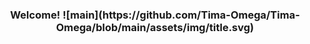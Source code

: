 <h3 align="center">
	Welcome!
	![main](https://github.com/Tima-Omega/Tima-Omega/blob/main/assets/img/title.svg)
</h3>

<!--
**Tima-Omega/Tima-Omega** is a ✨ _special_ ✨ repository because its `README.md` (this file) appears on your GitHub profile.

Here are some ideas to get you started:

- 🔭 I’m currently working on ...
- 🌱 I’m currently learning ...
- 👯 I’m looking to collaborate on ...
- 🤔 I’m looking for help with ...
- 💬 Ask me about ...
- 📫 How to reach me: ...
- 😄 Pronouns: ...
- ⚡ Fun fact: ...
-->

